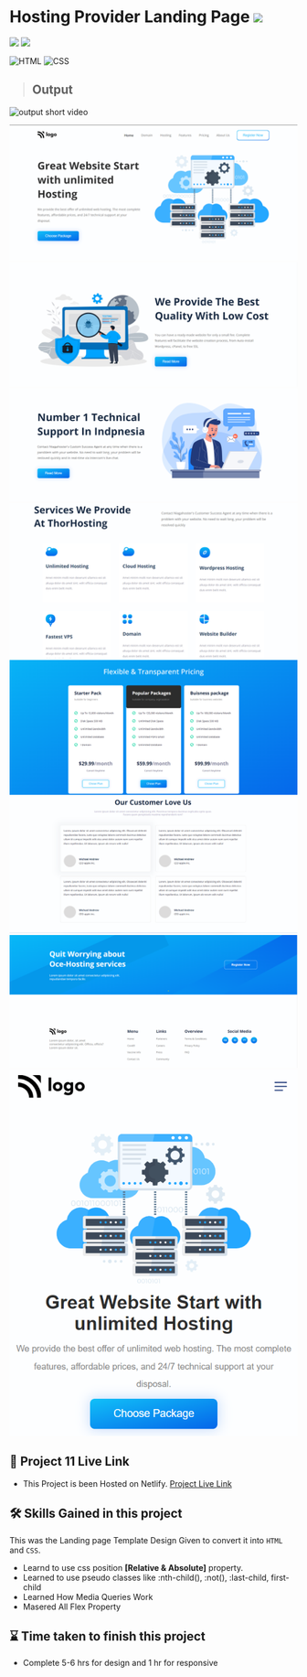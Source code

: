 # Hosting Provider Landing  Page ![](https://img.shields.io/badge/Live%20Class%20Project%20-11-green?style=for-the-badge&logo=appveyor)

![](https://img.shields.io/badge/iNeuron-LCO-brightgreen) ![](https://img.shields.io/static/v1?label=Hitesh-Choudhary&message=Full-Stack-Javascript-Course&color=red)

 
![HTML](https://img.shields.io/badge/-HTML-05122A?style=flat&logo=HTML5&color=green)
![CSS](https://img.shields.io/badge/-CSS-05122A?style=flat&logo=CSS3&color=red)




> ## Output 

![output short video](./assets/ezgif.com-gif-maker%20(3).gif)


![](./assets/output.png)  
![](./assets/output2.png)
![](./assets/output3.png)
![](./assets/output4.png)
![](./assets/output5.png)
![](./assets/output6.png)
![](./assets/output7.png)
![](./assets/output8.png)

##   


 ## 🚀 Project 11 Live Link 
 
- This Project is been Hosted on Netlify. [Project Live Link](https://live-class-project-11.netlify.app/)



## 🛠 Skills Gained in this project

  This was the Landing page Template Design Given to convert it into ``HTML`` and ``CSS``.
 - Learnd to use css position  **[Relative & Absolute]** property.
- Learned to use pseudo classes like :nth-child(), :not(), :last-child, first-child
- Learned How Media Queries Work
- Masered All Flex Property

 ## ⌛ Time taken to finish this project 

 - Complete 5-6 hrs for design and 1 hr for responsive


